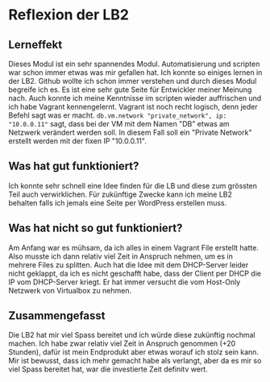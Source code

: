 # Reflexion der LB2

## Lerneffekt
Dieses Modul ist ein sehr spannendes Modul. Automatisierung und scripten war schon immer etwas was mir gefallen hat. Ich konnte so einiges lernen in der LB2. Github wollte ich schon immer verstehen und durch dieses Modul begreife ich es. Es ist eine sehr gute Seite für Entwickler meiner Meinung nach. Auch konnte ich meine Kenntnisse im scripten wieder auffrischen und ich habe Vagrant kennengelernt. Vagrant ist noch recht logisch, denn jeder Befehl sagt was er macht. ```db.vm.network "private_network", ip: "10.0.0.11"``` sagt, dass bei der VM mit dem Namen "DB" etwas am Netzwerk verändert werden soll. In diesem Fall soll ein "Private Network" erstellt werden mit der fixen IP "10.0.0.11".

## Was hat gut funktioniert?
Ich konnte sehr schnell eine Idee finden für die LB und diese zum grössten Teil auch verwirklichen. Für zukünftige Zwecke kann ich meine LB2 behalten falls ich jemals eine Seite per WordPress erstellen muss.

## Was hat nicht so gut funktioniert?
Am Anfang war es mühsam, da ich alles in einem Vagrant File erstellt hatte. Also musste ich dann relativ viel Zeit in Anspruch nehmen, um es in mehrere Files zu splitten. Auch hat die Idee mit dem DHCP-Server leider nicht geklappt, da ich es nicht geschafft habe, dass der Client per DHCP die IP vom DHCP-Server kriegt. Er hat immer versucht die vom Host-Only Netzwerk von Virtualbox zu nehmen.

## Zusammengefasst
Die LB2 hat mir viel Spass bereitet und ich würde diese zukünftig nochmal machen. Ich habe zwar relativ viel Zeit in Anspruch genommen (+20 Stunden), dafür ist mein Endprodukt aber etwas worauf ich stolz sein kann. Mir ist bewusst, dass ich mehr gemacht habe als verlangt, aber da es mir so viel Spass bereitet hat, war die investierte Zeit definitv wert.